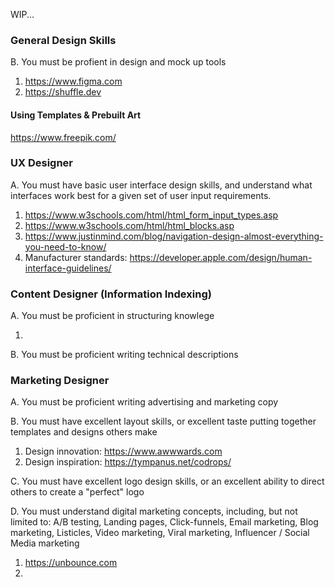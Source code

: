 WIP...


### General Design Skills

B. You must be profient in design and mock up tools


1) https://www.figma.com
2) https://shuffle.dev

#### Using Templates & Prebuilt Art

https://www.freepik.com/


### UX Designer

A. You must have basic user interface design skills, and understand what interfaces work best for a given set of user input requirements.

1) https://www.w3schools.com/html/html_form_input_types.asp
2) https://www.w3schools.com/html/html_blocks.asp
3) https://www.justinmind.com/blog/navigation-design-almost-everything-you-need-to-know/
4) Manufacturer standards: https://developer.apple.com/design/human-interface-guidelines/

### Content Designer (Information Indexing)

A.  You must be proficient in structuring knowlege 

1)

B. You must be proficient writing technical descriptions

### Marketing Designer

A. You must be proficient writing advertising and marketing copy

B. You must have excellent layout skills, or excellent taste putting together templates and designs others make

1) Design innovation: https://www.awwwards.com
2) Design inspiration: https://tympanus.net/codrops/


C. You must have excellent logo design skills, or an excellent ability to direct others to create a "perfect" logo

D. You must understand digital marketing concepts, including, but not limited to:
A/B testing, Landing pages, Click-funnels, Email marketing, Blog marketing, Listicles, Video marketing, Viral marketing, Influencer / Social Media marketing

1) https://unbounce.com
2) 
